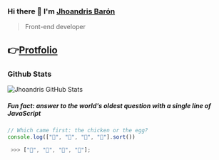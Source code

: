 ### Hi there 👋 I'm [Jhoandris Barón](https://www.linkedin.com/in/jhoandris-baron/)

> Front-end developer

## 👉️[Protfolio](https://portfolio-andybaronp.vercel.app/)

 

### Github Stats

![Jhoandris GitHub Stats](https://github-readme-stats.vercel.app/api?username=andybaronp&theme=algolia&show_icons=true)

##### Fun fact: answer to the world's oldest question with a single line of JavaScript
 
```javascript
// Which came first: the chicken or the egg?
console.log(["🥚", "🐣", "🐥", "🐔"].sort())

 >>> ["🐔", "🐣", "🐥", "🥚"];
```
